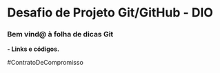 # Desafio de Projeto Git/GitHub - DIO

### Bem vind@ à folha de dicas Git

**- Links e códigos.**



#ContratoDeCompromisso
